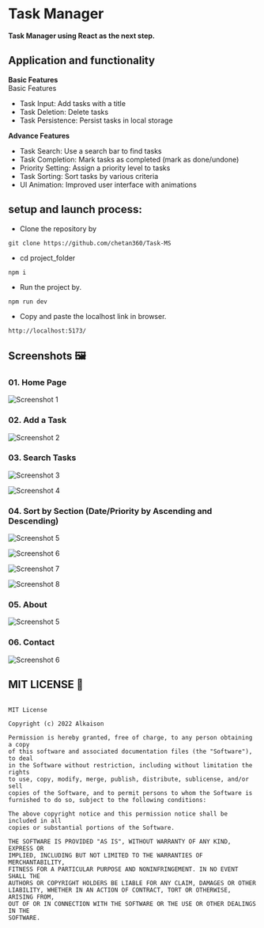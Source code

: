 # Task Manager

**Task Manager using React as the next step.**

## Application and functionality

**Basic Features**
<br>
Basic Features

- Task Input: Add tasks with a title
- Task Deletion: Delete tasks
- Task Persistence: Persist tasks in local storage

**Advance Features**

- Task Search: Use a search bar to find tasks
- Task Completion: Mark tasks as completed (mark as done/undone)
- Priority Setting: Assign a priority level to tasks
- Task Sorting: Sort tasks by various criteria
- UI Animation: Improved user interface with animations

## setup and launch process:

- Clone the repository by

```
git clone https://github.com/chetan360/Task-MS
```

- cd project_folder

```
npm i
```

- Run the project by.

```
npm run dev
```

- Copy and paste the localhost link in browser.

```
http://localhost:5173/
```

## Screenshots 🖼️

### 01. Home Page

![Screenshot 1](project-images/Screenshot%202024-11-16%20191851.png)

### 02. Add a Task

![Screenshot 2](<project-images/Screenshot%20(72).png>)

### 03. Search Tasks

![Screenshot 3](<project-images/Screenshot%20(73).png>)

![Screenshot 4](<project-images/Screenshot%20(74).png>)

### 04. Sort by Section (Date/Priority by Ascending and Descending)

![Screenshot 5](<project-images/Screenshot (75).png>)

![Screenshot 6](<project-images/Screenshot (76).png>)

![Screenshot 7](<project-images/Screenshot (77).png>)

![Screenshot 8](<project-images/Screenshot (78).png>)

### 05. About

![Screenshot 5](project-images/Screenshot%202024-11-16%20191927.png)

### 06. Contact

![Screenshot 6](<project-images/Screenshot 2024-11-16 192017.png>)

## MIT LICENSE 📔

```LICENSE

MIT License

Copyright (c) 2022 Alkaison

Permission is hereby granted, free of charge, to any person obtaining a copy
of this software and associated documentation files (the "Software"), to deal
in the Software without restriction, including without limitation the rights
to use, copy, modify, merge, publish, distribute, sublicense, and/or sell
copies of the Software, and to permit persons to whom the Software is
furnished to do so, subject to the following conditions:

The above copyright notice and this permission notice shall be included in all
copies or substantial portions of the Software.

THE SOFTWARE IS PROVIDED "AS IS", WITHOUT WARRANTY OF ANY KIND, EXPRESS OR
IMPLIED, INCLUDING BUT NOT LIMITED TO THE WARRANTIES OF MERCHANTABILITY,
FITNESS FOR A PARTICULAR PURPOSE AND NONINFRINGEMENT. IN NO EVENT SHALL THE
AUTHORS OR COPYRIGHT HOLDERS BE LIABLE FOR ANY CLAIM, DAMAGES OR OTHER
LIABILITY, WHETHER IN AN ACTION OF CONTRACT, TORT OR OTHERWISE, ARISING FROM,
OUT OF OR IN CONNECTION WITH THE SOFTWARE OR THE USE OR OTHER DEALINGS IN THE
SOFTWARE.
```
